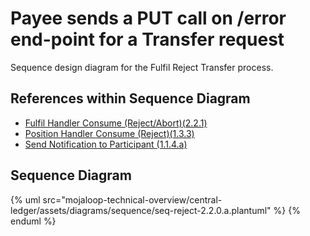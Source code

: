 # Payee sends a PUT call on /error end-point for a Transfer request

Sequence design diagram for the Fulfil Reject Transfer process.

## References within Sequence Diagram

* [Fulfil Handler Consume (Reject/Abort)(2.2.1)](2.2.1-fulfil-reject-handler.md)
* [Position Handler Consume (Reject)(1.3.3)](1.3.3-abort-position-handler-consume.md)
* [Send Notification to Participant (1.1.4.a)](1.1.4.a-send-notification-to-participant.md)

## Sequence Diagram

{% uml src="mojaloop-technical-overview/central-ledger/assets/diagrams/sequence/seq-reject-2.2.0.a.plantuml" %}
{% enduml %}